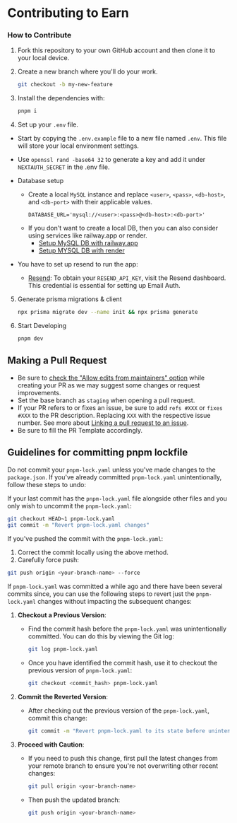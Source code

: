 # Contributing to Earn

### How to Contribute

1. Fork this repository to your own GitHub account and then clone it to your local device.

2. Create a new branch where you'll do your work.
    ```bash
    git checkout -b my-new-feature
    ```
3. Install the dependencies with:
    ```bash
    pnpm i
    ```
4. Set up your `.env` file.
  - Start by copying the `.env.example` file to a new file named `.env`. This file will store your local environment settings.
  - Use `openssl rand -base64 32` to generate a key and add it under `NEXTAUTH_SECRET` in the .env file.
  - Database setup
    - Create a local `MySQL` instance and replace `<user>`, `<pass>`, `<db-host>`, and `<db-port>` with their applicable values.
      ```
      DATABASE_URL='mysql://<user>:<pass>@<db-host>:<db-port>'
      ``` 
    - If you don't want to create a local DB, then you can also consider using services like railway.app or render.
      - [Setup MySQL DB with railway.app](https://docs.railway.app/guides/mysql)
      - [Setup MYSQL DB with render](https://docs.render.com/deploy-mysql)
      
  - You have to set up resend to run the app:
    - [Resend](https://resend.com): To obtain your `RESEND_API_KEY`, visit the Resend dashboard. This credential is essential for setting up Email Auth.

5. Generate prisma migrations & client
    ```bash
    npx prisma migrate dev --name init && npx prisma generate
    ```
    
6. Start Developing
    ```bash
    pnpm dev
    ```

## Making a Pull Request

- Be sure to [check the "Allow edits from maintainers" option](https://docs.github.com/en/pull-requests/collaborating-with-pull-requests/working-with-forks/allowing-changes-to-a-pull-request-branch-created-from-a-fork) while creating your PR as we may suggest some changes or request improvements.
- Set the base branch as `staging` when opening a pull request.
- If your PR refers to or fixes an issue, be sure to add `refs #XXX` or `fixes #XXX` to the PR description. Replacing `XXX` with the respective issue number. See more about [Linking a pull request to an issue](https://docs.github.com/en/issues/tracking-your-work-with-issues/linking-a-pull-request-to-an-issue).
- Be sure to fill the PR Template accordingly.

## Guidelines for committing pnpm lockfile

Do not commit your `pnpm-lock.yaml` unless you've made changes to the `package.json`. If you've already committed `pnpm-lock.yaml` unintentionally, follow these steps to undo:

If your last commit has the `pnpm-lock.yaml` file alongside other files and you only wish to uncommit the `pnpm-lock.yaml`:
   ```bash
   git checkout HEAD~1 pnpm-lock.yaml
   git commit -m "Revert pnpm-lock.yaml changes"
   ```
If you've pushed the commit with the `pnpm-lock.yaml`:
   1. Correct the commit locally using the above method.
   2. Carefully force push:

   ```bash
   git push origin <your-branch-name> --force
   ```

If `pnpm-lock.yaml` was committed a while ago and there have been several commits since, you can use the following steps to revert just the `pnpm-lock.yaml` changes without impacting the subsequent changes:

1. **Checkout a Previous Version**:
   - Find the commit hash before the `pnpm-lock.yaml` was unintentionally committed. You can do this by viewing the Git log:
     ```bash
     git log pnpm-lock.yaml
     ```
   - Once you have identified the commit hash, use it to checkout the previous version of `pnpm-lock.yaml`:
     ```bash
     git checkout <commit_hash> pnpm-lock.yaml
     ```

2. **Commit the Reverted Version**:
   - After checking out the previous version of the `pnpm-lock.yaml`, commit this change:
     ```bash
     git commit -m "Revert pnpm-lock.yaml to its state before unintended changes"
     ```

3. **Proceed with Caution**:
   - If you need to push this change, first pull the latest changes from your remote branch to ensure you're not overwriting other recent changes:
     ```bash
     git pull origin <your-branch-name>
     ```
   - Then push the updated branch:
     ```bash
     git push origin <your-branch-name>
     ```